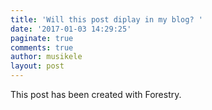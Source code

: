 ```yaml
---
title: 'Will this post diplay in my blog? '
date: '2017-01-03 14:29:25'
paginate: true
comments: true
author: musikele
layout: post
---
```

This post has been created with Forestry.